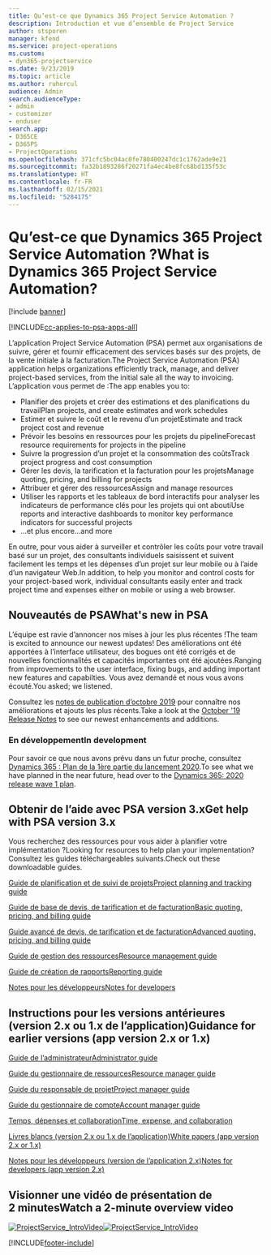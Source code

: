 ```yaml
---
title: Qu’est-ce que Dynamics 365 Project Service Automation ?
description: Introduction et vue d’ensemble de Project Service
author: stsporen
manager: kfend
ms.service: project-operations
ms.custom:
- dyn365-projectservice
ms.date: 9/23/2019
ms.topic: article
ms.author: ruhercul
audience: Admin
search.audienceType:
- admin
- customizer
- enduser
search.app:
- D365CE
- D365PS
- ProjectOperations
ms.openlocfilehash: 371cfc5bc04ac0fe780400247dc1c1762ade9e21
ms.sourcegitcommit: fa32b1893286f20271fa4ec4be8fc68bd135f53c
ms.translationtype: HT
ms.contentlocale: fr-FR
ms.lasthandoff: 02/15/2021
ms.locfileid: "5284175"
---
```

# <a name="what-is-dynamics-365-project-service-automation"></a><span data-ttu-id="1b331-103">Qu’est-ce que Dynamics 365 Project Service Automation ?</span><span class="sxs-lookup"><span data-stu-id="1b331-103">What is Dynamics 365 Project Service Automation?</span></span>

[!include [banner](../includes/psa-now-project-operations.md)]

[!INCLUDE[cc-applies-to-psa-apps-all](../includes/cc-applies-to-psa-apps-all.md)]

<span data-ttu-id="1b331-104">L’application Project Service Automation (PSA) permet aux organisations de suivre, gérer et fournir efficacement des services basés sur des projets, de la vente initiale à la facturation.</span><span class="sxs-lookup"><span data-stu-id="1b331-104">The Project Service Automation (PSA) application helps organizations efficiently track, manage, and deliver project-based services, from the initial sale all the way to invoicing.</span></span> <span data-ttu-id="1b331-105">L’application vous permet de :</span><span class="sxs-lookup"><span data-stu-id="1b331-105">The app enables you to:</span></span>

- <span data-ttu-id="1b331-106">Planifier des projets et créer des estimations et des planifications du travail</span><span class="sxs-lookup"><span data-stu-id="1b331-106">Plan projects, and create estimates and work schedules</span></span>
- <span data-ttu-id="1b331-107">Estimer et suivre le coût et le revenu d’un projet</span><span class="sxs-lookup"><span data-stu-id="1b331-107">Estimate and track project cost and revenue</span></span>
- <span data-ttu-id="1b331-108">Prévoir les besoins en ressources pour les projets du pipeline</span><span class="sxs-lookup"><span data-stu-id="1b331-108">Forecast resource requirements for projects in the pipeline</span></span>
- <span data-ttu-id="1b331-109">Suivre la progression d’un projet et la consommation des coûts</span><span class="sxs-lookup"><span data-stu-id="1b331-109">Track project progress and cost consumption</span></span>
- <span data-ttu-id="1b331-110">Gérer les devis, la tarification et la facturation pour les projets</span><span class="sxs-lookup"><span data-stu-id="1b331-110">Manage quoting, pricing, and billing for projects</span></span>
- <span data-ttu-id="1b331-111">Attribuer et gérer des ressources</span><span class="sxs-lookup"><span data-stu-id="1b331-111">Assign and manage resources</span></span>
- <span data-ttu-id="1b331-112">Utiliser les rapports et les tableaux de bord interactifs pour analyser les indicateurs de performance clés pour les projets qui ont abouti</span><span class="sxs-lookup"><span data-stu-id="1b331-112">Use reports and interactive dashboards to monitor key performance indicators for successful projects</span></span>
- <span data-ttu-id="1b331-113">...et plus encore</span><span class="sxs-lookup"><span data-stu-id="1b331-113">...and more</span></span>

<span data-ttu-id="1b331-114">En outre, pour vous aider à surveiller et contrôler les coûts pour votre travail basé sur un projet, des consultants individuels saisissent et suivent facilement les temps et les dépenses d’un projet sur leur mobile ou à l’aide d’un navigateur Web.</span><span class="sxs-lookup"><span data-stu-id="1b331-114">In addition, to help you monitor and control costs for your project-based work, individual consultants easily enter and track project time and expenses either on mobile or using a web browser.</span></span>

## <a name="whats-new-in-psa"></a><span data-ttu-id="1b331-115">Nouveautés de PSA</span><span class="sxs-lookup"><span data-stu-id="1b331-115">What's new in PSA</span></span>
<span data-ttu-id="1b331-116">L’équipe est ravie d’annoncer nos mises à jour les plus récentes !</span><span class="sxs-lookup"><span data-stu-id="1b331-116">The team is excited to announce our newest updates!</span></span> <span data-ttu-id="1b331-117">Des améliorations ont été apportées à l’interface utilisateur, des bogues ont été corrigés et de nouvelles fonctionnalités et capacités importantes ont été ajoutées.</span><span class="sxs-lookup"><span data-stu-id="1b331-117">Ranging from improvements to the user interface, fixing bugs, and adding important new features and capabilties.</span></span> <span data-ttu-id="1b331-118">Vous avez demandé et nous vous avons écouté.</span><span class="sxs-lookup"><span data-stu-id="1b331-118">You asked; we listened.</span></span>

<span data-ttu-id="1b331-119">Consultez les [notes de publication d’octobre 2019](https://docs.microsoft.com/dynamics365-release-plan/2019wave2/index) pour connaître nos améliorations et ajouts les plus récents.</span><span class="sxs-lookup"><span data-stu-id="1b331-119">Take a look at the [October '19 Release Notes](https://docs.microsoft.com/dynamics365-release-plan/2019wave2/index) to see our newest enhancements and additions.</span></span>

### <a name="in-development"></a><span data-ttu-id="1b331-120">En développement</span><span class="sxs-lookup"><span data-stu-id="1b331-120">In development</span></span>
<span data-ttu-id="1b331-121">Pour savoir ce que nous avons prévu dans un futur proche, consultez [Dynamics 365 : Plan de la 1ère partie du lancement 2020](https://docs.microsoft.com/dynamics365-release-plan/2020wave1/index).</span><span class="sxs-lookup"><span data-stu-id="1b331-121">To see what we have planned in the near future, head over to the [Dynamics 365: 2020 release wave 1 plan](https://docs.microsoft.com/dynamics365-release-plan/2020wave1/index).</span></span>

## <a name="get-help-with-psa-version-3x"></a><span data-ttu-id="1b331-122">Obtenir de l’aide avec PSA version 3.x</span><span class="sxs-lookup"><span data-stu-id="1b331-122">Get help with PSA version 3.x</span></span>
<span data-ttu-id="1b331-123">Vous recherchez des ressources pour vous aider à planifier votre implémentation ?</span><span class="sxs-lookup"><span data-stu-id="1b331-123">Looking for resources to help plan your implementation?</span></span> <span data-ttu-id="1b331-124">Consultez les guides téléchargeables suivants.</span><span class="sxs-lookup"><span data-stu-id="1b331-124">Check out these downloadable guides.</span></span>

 [<span data-ttu-id="1b331-125">Guide de planification et de suivi de projets</span><span class="sxs-lookup"><span data-stu-id="1b331-125">Project planning and tracking guide</span></span>](../psa/implementation-guides/project-planning-tracking.md)

 [<span data-ttu-id="1b331-126">Guide de base de devis, de tarification et de facturation</span><span class="sxs-lookup"><span data-stu-id="1b331-126">Basic quoting, pricing, and billing guide</span></span>](../psa/implementation-guides/begin-quoting-pricing-billing.md)

 [<span data-ttu-id="1b331-127">Guide avancé de devis, de tarification et de facturation</span><span class="sxs-lookup"><span data-stu-id="1b331-127">Advanced quoting, pricing, and billing guide</span></span>](../psa/implementation-guides/adv-quoting-pricing-billing.md)

 [<span data-ttu-id="1b331-128">Guide de gestion des ressources</span><span class="sxs-lookup"><span data-stu-id="1b331-128">Resource management guide</span></span>](../psa/implementation-guides/resource-management-guide.md)

 [<span data-ttu-id="1b331-129">Guide de création de rapports</span><span class="sxs-lookup"><span data-stu-id="1b331-129">Reporting guide</span></span>](../psa/implementation-guides/reporting-guide.md)

 [<span data-ttu-id="1b331-130">Notes pour les développeurs</span><span class="sxs-lookup"><span data-stu-id="1b331-130">Notes for developers</span></span>](../psa/developer-guides/overview-dev-notes-v3.x.md)

## <a name="guidance-for-earlier-versions-app-version-2x-or-1x"></a><span data-ttu-id="1b331-131">Instructions pour les versions antérieures (version 2.x ou 1.x de l’application)</span><span class="sxs-lookup"><span data-stu-id="1b331-131">Guidance for earlier versions (app version 2.x or 1.x)</span></span>
 [<span data-ttu-id="1b331-132">Guide de l’administrateur</span><span class="sxs-lookup"><span data-stu-id="1b331-132">Administrator guide</span></span>](../psa/admin-guide.md)

 [<span data-ttu-id="1b331-133">Guide du gestionnaire de ressources</span><span class="sxs-lookup"><span data-stu-id="1b331-133">Resource manager guide</span></span>](../psa/resource-manager-guide.md)

 [<span data-ttu-id="1b331-134">Guide du responsable de projet</span><span class="sxs-lookup"><span data-stu-id="1b331-134">Project manager guide</span></span>](../psa/project-manager-guide.md)

 [<span data-ttu-id="1b331-135">Guide du gestionnaire de compte</span><span class="sxs-lookup"><span data-stu-id="1b331-135">Account manager guide</span></span>](../psa/account-manager-guide.md)

 [<span data-ttu-id="1b331-136">Temps, dépenses et collaboration</span><span class="sxs-lookup"><span data-stu-id="1b331-136">Time, expense, and collaboration</span></span>](../psa/time-expense-collaboration-guide.md)

 [<span data-ttu-id="1b331-137">Livres blancs (version 2.x ou 1.x de l’application)</span><span class="sxs-lookup"><span data-stu-id="1b331-137">White papers (app version 2.x or 1.x)</span></span>](../psa/white-papers.md)

 [<span data-ttu-id="1b331-138">Notes pour les développeurs (version de l’application 2.x)</span><span class="sxs-lookup"><span data-stu-id="1b331-138">Notes for developers (app version 2.x)</span></span>](../psa/developer-guides/add-custom-qoi-forms-v2.x.md)

 ## <a name="watch-a-2-minute-overview-video"></a><span data-ttu-id="1b331-139">Visionner une vidéo de présentation de 2 minutes</span><span class="sxs-lookup"><span data-stu-id="1b331-139">Watch a 2-minute overview video</span></span>
 <a name="heroArea"></a> <span data-ttu-id="1b331-140">[![ProjectService_IntroVideo](../psa/media/project-service-intro-video.png "ProjectService_IntroVideo")](https://go.microsoft.com/fwlink/p/?LinkId=799457)</span><span class="sxs-lookup"><span data-stu-id="1b331-140">[![ProjectService_IntroVideo](../psa/media/project-service-intro-video.png "ProjectService_IntroVideo")](https://go.microsoft.com/fwlink/p/?LinkId=799457)</span></span>




[!INCLUDE[footer-include](../includes/footer-banner.md)]